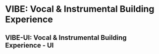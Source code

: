 # VIBE: Vocal & Instrumental Building Experience

## VIBE-UI: Vocal & Instrumental Building Experience - UI



